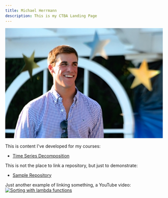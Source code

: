 ```yaml
---
title: Michael Herrmann
description: This is my CTBA Landing Page
---
```


![My Picture](/pics/IMG_4038.JPG)

This is content I've developed for my courses:

- [Time Series Decomposition](/timeseries/index.md)

This is not the place to link a repository, but just to demonstrate:
- [Sample Repository](https://github.com/mrherrmann84/sample)

Just another example of linking something, a YouTube video:
[![Sorting with lambda functions](https://img.youtube.com/vi/UmUiu59e17G/0.jpg)](http://www.youtube.com/watch?v=UmUiu59e17Q)
